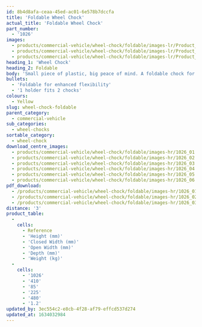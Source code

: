 ```yaml
---
id: 8b4d8afa-ceaa-45ed-ac01-6e578b7dccfa
title: 'Foldable Wheel Chock'
actual_title: 'Foldable Wheel Chock'
part_number:
  - '1026'
images:
  - products/commercial-vehicle/wheel-chock/foldable/images-lr/Product_Image_776x776_(518x518_focus_area)-1026_03.jpg
  - products/commercial-vehicle/wheel-chock/foldable/images-lr/Product_Image_776x776_(518x518_focus_area)-1026_01.jpg
  - products/commercial-vehicle/wheel-chock/foldable/images-lr/Product_Image_776x776_(518x518_focus_area)-1026_02.jpg
heading_1: 'Wheel Chock'
heading_2: Foldable
body: 'Small piece of plastic, big peace of mind. A foldable chock for placement under wheels.'
bullets:
  - 'Foldable for enhanced flexibility'
  - '1 holder fits 2 chocks'
colours:
  - Yellow
slug: wheel-chock-foldable
parent_category:
  - commercial-vehicle
sub_categories:
  - wheel-chocks
sortable_category:
  - wheel-chock
download_centre_images:
  - products/commercial-vehicle/wheel-chock/foldable/images-hr/1026_01.jpg
  - products/commercial-vehicle/wheel-chock/foldable/images-hr/1026_02.jpg
  - products/commercial-vehicle/wheel-chock/foldable/images-hr/1026_03.jpg
  - products/commercial-vehicle/wheel-chock/foldable/images-hr/1026_04.jpg
  - products/commercial-vehicle/wheel-chock/foldable/images-hr/1026_05.jpg
  - products/commercial-vehicle/wheel-chock/foldable/images-hr/1026_06.jpg
pdf_download:
  - /products/commercial-vehicle/wheel-chock/foldable/images-hr/1026_01.jpg
  - /products/commercial-vehicle/wheel-chock/foldable/images-hr/1026_02.jpg
  - /products/commercial-vehicle/wheel-chock/foldable/images-hr/1026_03.jpg
distance: '3'
product_table:
  -
    cells:
      - Reference
      - 'Height (mm)'
      - 'Closed Width (mm)'
      - 'Open Width (mm)'
      - 'Depth (mm)'
      - 'Weight (kg)'
  -
    cells:
      - '1026'
      - '410'
      - '85'
      - '225'
      - '480'
      - '1.2'
updated_by: 3ec554c2-e8cb-4f28-af79-effcd537d274
updated_at: 1634032984
---
```

